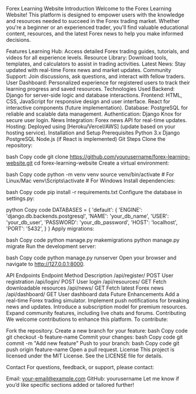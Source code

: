 Forex Learning Website
Introduction
Welcome to the Forex Learning Website! This platform is designed to empower users with the knowledge and resources needed to succeed in the Forex trading market. Whether you're a beginner or an experienced trader, you'll find valuable educational content, resources, and the latest Forex news to help you make informed decisions.

Features
Learning Hub: Access detailed Forex trading guides, tutorials, and videos for all experience levels.
Resource Library: Download tools, templates, and calculators to assist in trading activities.
Latest News: Stay updated with real-time Forex news and market updates.
Community Support: Join discussions, ask questions, and interact with fellow traders.
User Dashboard: Personalized experience for registered users to track their learning progress and saved resources.
Technologies Used
Backend: Django for server-side logic and database interactions.
Frontend:
HTML, CSS, JavaScript for responsive design and user interface.
React for interactive components (future implementation).
Database: PostgreSQL for reliable and scalable data management.
Authentication: Django Knox for secure user login.
News Integration: Forex news API for real-time updates.
Hosting: Deployed using [Heroku/Vercel/AWS] (update based on your hosting service).
Installation and Setup
Prerequisites
Python 3.x
Django
PostgreSQL
Node.js (if React is implemented)
Git
Steps
Clone the repository:

bash
Copy code
git clone https://github.com/yourusername/forex-learning-website.git
cd forex-learning-website
Create a virtual environment:

bash
Copy code
python -m venv venv
source venv/bin/activate   # For Linux/Mac
venv\Scripts\activate      # For Windows
Install dependencies:

bash
Copy code
pip install -r requirements.txt
Configure the database in settings.py:

python
Copy code
DATABASES = {
    'default': {
        'ENGINE': 'django.db.backends.postgresql',
        'NAME': 'your_db_name',
        'USER': 'your_db_user',
        'PASSWORD': 'your_db_password',
        'HOST': 'localhost',
        'PORT': '5432',
    }
}
Apply migrations:

bash
Copy code
python manage.py makemigrations
python manage.py migrate
Run the development server:

bash
Copy code
python manage.py runserver
Open your browser and navigate to http://127.0.0.1:8000.

API Endpoints
Endpoint	Method	Description
/api/register/	POST	User registration
/api/login/	POST	User login
/api/resources/	GET	Fetch downloadable resources
/api/news/	GET	Fetch latest Forex news
/api/dashboard/	GET	User dashboard data
Future Enhancements
Add a real-time Forex trading simulator.
Implement push notifications for breaking news and updates.
Introduce a subscription model for premium resources.
Expand community features, including live chats and forums.
Contributing
We welcome contributions to enhance this platform. To contribute:

Fork the repository.
Create a new branch for your feature:
bash
Copy code
git checkout -b feature-name
Commit your changes:
bash
Copy code
git commit -m "Add new feature"
Push to your branch:
bash
Copy code
git push origin feature-name
Open a pull request.
License
This project is licensed under the MIT License. See the LICENSE file for details.

Contact
For questions, feedback, or support, please contact:

Email: your-email@example.com
GitHub: yourusername
Let me know if you’d like specific sections added or tailored further!










